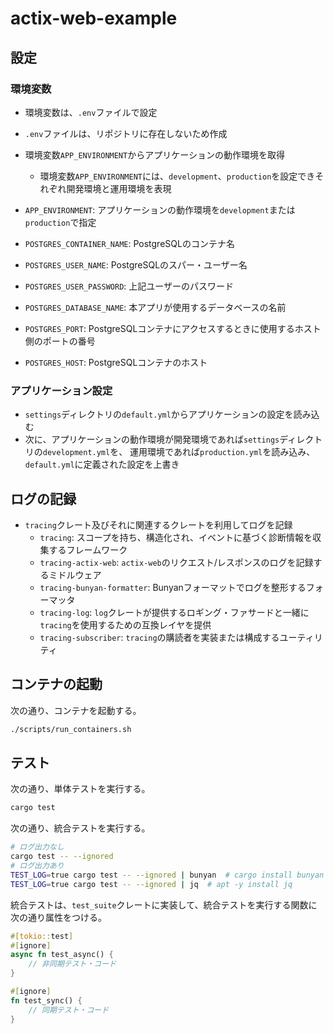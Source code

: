 # actix-web-example

## 設定

### 環境変数

* 環境変数は、`.env`ファイルで設定
* `.env`ファイルは、リポジトリに存在しないため作成
* 環境変数`APP_ENVIRONMENT`からアプリケーションの動作環境を取得
  * 環境変数`APP_ENVIRONMENT`には、`development`、`production`を設定できそれぞれ開発環境と運用環境を表現

* `APP_ENVIRONMENT`: アプリケーションの動作環境を`development`または`production`で指定
* `POSTGRES_CONTAINER_NAME`: PostgreSQLのコンテナ名
* `POSTGRES_USER_NAME`: PostgreSQLのスパー・ユーザー名
* `POSTGRES_USER_PASSWORD`: 上記ユーザーのパスワード
* `POSTGRES_DATABASE_NAME`: 本アプリが使用するデータベースの名前
* `POSTGRES_PORT`: PostgreSQLコンテナにアクセスするときに使用するホスト側のポートの番号
* `POSTGRES_HOST`: PostgreSQLコンテナのホスト

### アプリケーション設定

* `settings`ディレクトリの`default.yml`からアプリケーションの設定を読み込む
* 次に、アプリケーションの動作環境が開発環境であれば`settings`ディレクトリの`development.yml`を、
  運用環境であれば`production.yml`を読み込み、`default.yml`に定義された設定を上書き

## ログの記録

* `tracing`クレート及びそれに関連するクレートを利用してログを記録
  * `tracing`: スコープを持ち、構造化され、イベントに基づく診断情報を収集するフレームワーク
  * `tracing-actix-web`: `actix-web`のリクエスト/レスポンスのログを記録するミドルウェア
  * `tracing-bunyan-formatter`: Bunyanフォーマットでログを整形するフォーマッタ
  * `tracing-log`: `log`クレートが提供するロギング・ファサードと一緒に`tracing`を使用するための互換レイヤを提供
  * `tracing-subscriber`: `tracing`の購読者を実装または構成するユーティリティ

## コンテナの起動

次の通り、コンテナを起動する。

```sh
./scripts/run_containers.sh
```

## テスト

次の通り、単体テストを実行する。

```sh
cargo test
```

次の通り、統合テストを実行する。

```sh
# ログ出力なし
cargo test -- --ignored
# ログ出力あり
TEST_LOG=true cargo test -- --ignored | bunyan  # cargo install bunyan
TEST_LOG=true cargo test -- --ignored | jq  # apt -y install jq
```

統合テストは、`test_suite`クレートに実装して、統合テストを実行する関数に次の通り属性をつける。

```rust
#[tokio::test]
#[ignore]
async fn test_async() {
    // 非同期テスト・コード
}

#[ignore]
fn test_sync() {
    // 同期テスト・コード
}
```
